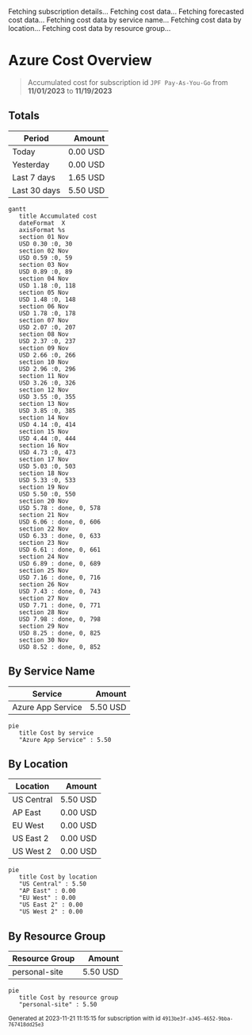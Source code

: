 Fetching subscription details...
Fetching cost data...
Fetching forecasted cost data...
Fetching cost data by service name...
Fetching cost data by location...
Fetching cost data by resource group...
# Azure Cost Overview

> Accumulated cost for subscription id `JPF Pay-As-You-Go` from **11/01/2023** to **11/19/2023**

## Totals

|Period|Amount|
|---|---:|
|Today|0.00 USD|
|Yesterday|0.00 USD|
|Last 7 days|1.65 USD|
|Last 30 days|5.50 USD|

```mermaid
gantt
   title Accumulated cost
   dateFormat  X
   axisFormat %s
   section 01 Nov
   USD 0.30 :0, 30
   section 02 Nov
   USD 0.59 :0, 59
   section 03 Nov
   USD 0.89 :0, 89
   section 04 Nov
   USD 1.18 :0, 118
   section 05 Nov
   USD 1.48 :0, 148
   section 06 Nov
   USD 1.78 :0, 178
   section 07 Nov
   USD 2.07 :0, 207
   section 08 Nov
   USD 2.37 :0, 237
   section 09 Nov
   USD 2.66 :0, 266
   section 10 Nov
   USD 2.96 :0, 296
   section 11 Nov
   USD 3.26 :0, 326
   section 12 Nov
   USD 3.55 :0, 355
   section 13 Nov
   USD 3.85 :0, 385
   section 14 Nov
   USD 4.14 :0, 414
   section 15 Nov
   USD 4.44 :0, 444
   section 16 Nov
   USD 4.73 :0, 473
   section 17 Nov
   USD 5.03 :0, 503
   section 18 Nov
   USD 5.33 :0, 533
   section 19 Nov
   USD 5.50 :0, 550
   section 20 Nov
   USD 5.78 : done, 0, 578
   section 21 Nov
   USD 6.06 : done, 0, 606
   section 22 Nov
   USD 6.33 : done, 0, 633
   section 23 Nov
   USD 6.61 : done, 0, 661
   section 24 Nov
   USD 6.89 : done, 0, 689
   section 25 Nov
   USD 7.16 : done, 0, 716
   section 26 Nov
   USD 7.43 : done, 0, 743
   section 27 Nov
   USD 7.71 : done, 0, 771
   section 28 Nov
   USD 7.98 : done, 0, 798
   section 29 Nov
   USD 8.25 : done, 0, 825
   section 30 Nov
   USD 8.52 : done, 0, 852
```

## By Service Name

|Service|Amount|
|---|---:|
|Azure App Service|5.50 USD|

```mermaid
pie
   title Cost by service
   "Azure App Service" : 5.50
```

## By Location

|Location|Amount|
|---|---:|
|US Central|5.50 USD|
|AP East|0.00 USD|
|EU West|0.00 USD|
|US East 2|0.00 USD|
|US West 2|0.00 USD|

```mermaid
pie
   title Cost by location
   "US Central" : 5.50
   "AP East" : 0.00
   "EU West" : 0.00
   "US East 2" : 0.00
   "US West 2" : 0.00
```

## By Resource Group

|Resource Group|Amount|
|---|---:|
|personal-site|5.50 USD|

```mermaid
pie
   title Cost by resource group
   "personal-site" : 5.50
```

<sup>Generated at 2023-11-21 11:15:15 for subscription with id `4913be3f-a345-4652-9bba-767418dd25e3`</sup>
